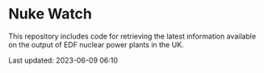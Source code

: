 # Nuke Watch

This repository includes code for retrieving the latest information available on the output of EDF nuclear power plants in the UK.

Last updated: 2023-06-09 06:10